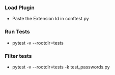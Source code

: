 ### Load Plugin

- Paste the Extension Id in conftest.py

### Run Tests

- pytest -v --rootdir=tests

### Filter tests

- pytest -v --rootdir=tests -k test_passwords.py